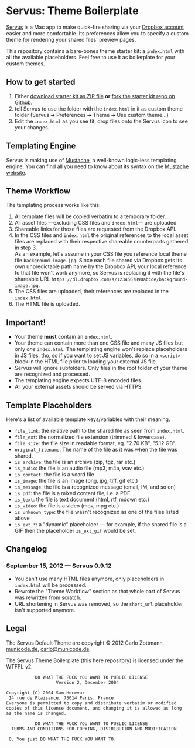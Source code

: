 # Servus: Theme Boilerplate

[Servus][servus] is a Mac app to make quick-fire sharing via your 
[Dropbox account][dropbox] easier and more comfortable.  Its preferences allow
you to specify a custom theme for rendering your shared files' preview pages.

This repository contains a bare-bones theme starter kit: a `index.html` with 
all the available placeholders.  Feel free to use it as boilerplate for your 
custom themes.


## How to get started

  1. Either [download starter kit as ZIP file][boilerplate-zip] **or** 
    [fork the starter kit repo on Github][boilerplate-github].
  2. tell Servus to use the folder with the `index.html` in it as custom
    theme folder (Servus ➔ Preferences ➔ Theme ➔ Use custom theme…)
  3. Edit the `index.html` as you see fit, drop files onto the Servus icon
    to see your changes.


## Templating Engine

Servus is making use of [Mustache][mustache], a well-known logic-less 
templating engine.  You can find all you need to know about its syntax on the 
[Mustache website][mustache].


## Theme Workflow

The templating process works like this:

  1. All template files will be copied verbatim to a temporary folder.
  2. All asset files —excluding CSS files and `index.html`— are uploaded
  3. Shareable links for those files are requested from the Dropbox API.
  4. In the CSS files and `index.html` the original references to the local 
     asset files are replaced with their respective shareable counterparts 
     gathered in step 3.  
     As an example, let's assume in your CSS file you reference local theme
     file `background-image.jpg`.  Since each file shared via Dropbox gets its
     own unpredictable path name by the Dropbox API, your local reference to
     that file won't work anymore, so Servus is replacing it with the file's
     shareable URL 
     `https://dl.dropbox.com/s/1234567890abcde/background-image.jpg`.
  5. The CSS files are uploaded, their references are replaced in the
     `index.html`.
  6. The HTML file is uploaded.
  

## Important!

  - Your theme **must** contain an `index.html`.
  - Your theme can contain more than one CSS file and many JS files but only
    *one* `index.html`.  The templating engine won't replace placeholders in 
    JS files, tho, so if you want to set JS variables, do so in a `<script>`
    block in the HTML file prior to loading your external JS file.
  - Servus will ignore subfolders.  Only files in the root folder of your 
    theme are recognized and processed.
  - The templating engine expects UTF-8 encoded files.
  - All your external assets should be served via HTTPS.
    

## Template Placeholders

Here's a list of available template keys/variables with their meaning.

  - `file_link`: the relative path to the shared file as seen from
    `index.html`.
  - `file_ext`: the normalized file extension (trimmed & lowercase).
  - `file_size`: the file size in readable format, eg. "2.70 KB", 
    "5.12 GB".
  - `original_filename`: The name of the file as it was when the file was
    shared.
  - `is_archive`: the file is an archive (zip, tgz, rar etc.)
  - `is_audio`: the file is an audio file (mp3, m4a, wav etc.)
  - `is_contact`: the file is a vcard file
  - `is_image`: the file is an image (png, jpg, tiff, gif etc.)
  - `is_message`: the file is a recognized message (email, IM, and so on)
  - `is_pdf`: the file is a mixed content file, i.e. a PDF.
  - `is_text`: the file is text document (html, rtf, mdown etc.)
  - `is_video`: the file is a video (mov, mpg etc.)
  - `is_unknown_type`: the file wasn't recognized as one of the files 
    listed above
  - `is_ext_*`: a "dynamic" placeholder — for example, if the shared file
    is a GIF then the placeholder `is_ext_gif` would be set.


## Changelog

### September 15, 2012 — Servus 0.9.12

- You can't use many HTML files anymore, only placeholders in `index.html`
  will be processed.
- Rewrote the "Theme Workflow" section as that whole part of Servus was
  rewritten from scratch.
- URL shortening in Servus was removed, so the `short_url` placeholder isn't
  supported anymore.


## Legal

The Servus Default Theme are copyright © 2012 Carlo Zottmann, 
[municode.de](http://municode.de/), carlo@municode.de.

The Servus Theme Boilerplate (this here repository) is licensed under the
WTFPL v2.

               DO WHAT THE FUCK YOU WANT TO PUBLIC LICENSE
                       Version 2, December 2004
    
    Copyright (C) 2004 Sam Hocevar
     14 rue de Plaisance, 75014 Paris, France
    Everyone is permitted to copy and distribute verbatim or modified
    copies of this license document, and changing it is allowed as long
    as the name is changed.
    
               DO WHAT THE FUCK YOU WANT TO PUBLIC LICENSE
      TERMS AND CONDITIONS FOR COPYING, DISTRIBUTION AND MODIFICATION
    
     0. You just DO WHAT THE FUCK YOU WANT TO.



[dropbox]: http://db.tt/T84kkEv
[servus]: http://servus.io
[mustache]: http://mustache.github.com/
[boilerplate-github]: https://github.com/carlo/servus-theme-boilerplate
[boilerplate-zip]: https://github.com/carlo/servus-theme-boilerplate/zipball/master
